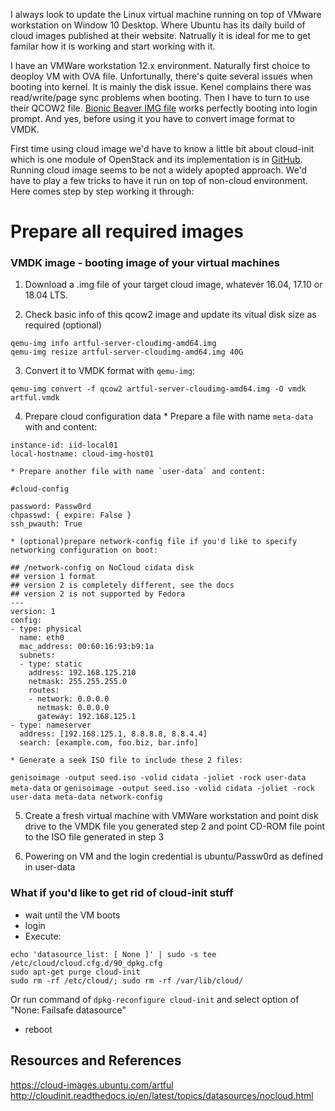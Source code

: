 I always look to update the Linux virtual machine running on top of VMware workstation on Window 10 Desktop. Where Ubuntu has its daily build of cloud images published at their website. Natrually it is ideal for me to get familar how it is working and start working with it.

I have an VMWare workstation 12.x environment. Naturally first choice to deoploy VM with OVA file. Unfortunally, there's quite several issues when booting into kernel. It is mainly the disk issue. Kenel complains there was read/write/page sync problems when booting. Then I have to turn to use their QCOW2 file. [Bionic Beaver IMG file](https://cloud-images.ubuntu.com/bionic/current/bionic-server-cloudimg-amd64.img) works perfectly booting into login prompt. And yes, before using it you have to convert image format to VMDK.

First time using cloud image we'd have to know a little bit about cloud-init which is one module of OpenStack and its implementation is in [GitHub](https://github.com/openstack/cloud-init). Running cloud image seems to be not a widely apopted approach. We'd have to play a few tricks to have it run on top of non-cloud environment. Here comes step by step working it through:

# Prepare all required images

### VMDK image - booting image of your virtual machines

  1. Download a .img file of your target cloud image, whatever 16.04, 17.10 or 18.04 LTS.
  
  2. Check basic info of this qcow2 image and update its vitual disk size as required (optional)
  
```
qemu-img info artful-server-cloudimg-amd64.img
qemu-img resize artful-server-cloudimg-amd64.img 40G
```
  
  3. Convert it to VMDK format with `qemu-img`:
  
  ```qemu-img convert -f qcow2 artful-server-cloudimg-amd64.img -O vmdk artful.vmdk```
  
  4. Prepare cloud configuration data
    * Prepare a file with name `meta-data` with and content:
    
```
instance-id: iid-local01
local-hostname: cloud-img-host01
```
      
    * Prepare another file with name `user-data` and content:
     
```
#cloud-config

password: Passw0rd
chpasswd: { expire: False }
ssh_pwauth: True
```
      
    * (optional)prepare network-config file if you'd like to specify networking configuration on boot:
    
```
## /network-config on NoCloud cidata disk
## version 1 format
## version 2 is completely different, see the docs
## version 2 is not supported by Fedora
---
version: 1
config:
- type: physical
  name: eth0
  mac_address: 00:60:16:93:b9:1a
  subnets:
  - type: static
    address: 192.168.125.210
    netmask: 255.255.255.0
    routes:
    - network: 0.0.0.0
      netmask: 0.0.0.0
      gateway: 192.168.125.1
- type: nameserver
  address: [192.168.125.1, 8.8.8.8, 8.8.4.4]
  search: [example.com, foo.biz, bar.info]
```
      
    * Generate a seek ISO file to include these 2 files:
    
```genisoimage -output seed.iso -volid cidata -joliet -rock user-data meta-data``` or
```genisoimage -output seed.iso -volid cidata -joliet -rock user-data meta-data network-config```
	 
  5. Create a fresh virtual machine with VMWare workstation and point disk drive to the VMDK file you generated step 2 and point CD-ROM file point to the ISO file generated in step 3
  
  6. Powering on VM and the login credential is ubuntu/Passw0rd as defined in user-data

### What if you'd like to get rid of cloud-init stuff

* wait until the VM boots
* login
* Execute:

```
echo 'datasource_list: [ None ]' | sudo -s tee /etc/cloud/cloud.cfg.d/90_dpkg.cfg
sudo apt-get purge cloud-init
sudo rm -rf /etc/cloud/; sudo rm -rf /var/lib/cloud/
```

Or run command of `dpkg-reconfigure cloud-init` and select option of "None: Failsafe datasource"

* reboot


## Resources and References
https://cloud-images.ubuntu.com/artful
http://cloudinit.readthedocs.io/en/latest/topics/datasources/nocloud.html
